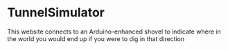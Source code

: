 # TunnelSimulator
This website connects to an Arduino-enhanced shovel to indicate where in the world you would end up if you were to dig in that direction
